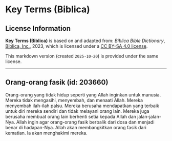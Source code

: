 # Key Terms (Biblica)

## License Information

**Key Terms (Biblica)** is based on and adapted from: _Biblica Bible Dictionary_, [Biblica, Inc.](https://www.biblica.com/), 2023, which is licensed under a [CC BY-SA 4.0 license](https://creativecommons.org/licenses/by-sa/4.0/legalcode.en).

This markdown version (created `2025-10-20`) is provided under the same license.



--------------------------------

## Orang-orang fasik (id: 203660)

Orang\-orang yang tidak hidup seperti yang Allah inginkan untuk manusia. Mereka tidak mengasihi, menyembah, dan menaati Allah. Mereka menyembah ilah\-ilah palsu. Mereka berusaha mendapatkan yang terbaik untuk diri mereka sendiri dan tidak melayani orang lain. Mereka juga berusaha membuat orang lain berhenti setia kepada Allah dan jalan\-jalan\-Nya. Allah ingin agar orang\-orang fasik berbalik dari dosa dan menjadi benar di hadapan\-Nya. Allah akan membangkitkan orang fasik dari kematian. Ia akan menghakimi mereka.


